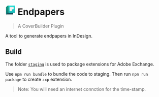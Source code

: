 # ![icon](icon/EP_icon_32x32.png) Endpapers

> A CoverBuilder Plugin

A tool to generate endpapers in InDesign.

## Build

The folder [`staging`](./staging) is used to package extensions for Adobe Exchange.

Use `npm run bundle` to bundle the code to staging. Then run `npm run package` to create `zxp` extension.

> Note: You will need an internet connction for the time-stamp.
